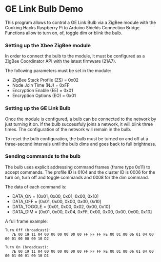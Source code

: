 # GE Link Bulb Demo

This program allows to control a GE Link Bulb via a ZigBee module with the Cooking Hacks Raspberry Pi to Arduino Shields Connection Bridge. Functions allow to turn on, of, toggle dim or blink the bulb.                  

### Setting up the Xbee ZigBee module

In order to connect the bulb to the module, it must be configured as a ZigBee Coordinator API  with the latest firmware (21A7).

The following parameters must be set in the module:
- ZigBee Stack Profile (ZS) = 0x02
- Node Join Time (NJ) = 0xFF
- Encryption Enable (EE) = 0x01
- Encryption Options (EO) = 0x01

### Setting up the GE Link Bulb

Once the module is configured, a bulb can be connected to the network by just turning it on. If the bulb successfuly joins a network, it will blink three times. The configuration of the network will remain in the bulb. 

To reset the bulb configuration, the bulb must be turned on and off at a three-second intervals until the bulb dims and goes back to full brightness.

### Sending commands to the bulb

The bulb uses explicit addressing command frames (frame type 0x11) to accept commands. The profile ID is 0104 and the cluster ID is 0006 for the turn on, turn off and toggle commands and 0008 for the dim command.

The data of each command is:
- DATA_ON = [0x01, 0x00, 0x01, 0x00, 0x10]
- DATA_OFF = [0x01, 0x00, 0x00, 0x00, 0x10]
- DATA_TOGGLE = [0x01, 0x00, 0x02, 0x00, 0x10]
- DATA_DIM = [0x01, 0x00, 0x04, 0xFF, 0x00, 0x00, 0x00, 0x00, 0x10]
   
A full frame example:
```
Turn Off (broadcast):
   7E 00 19 11 04 00 00 00 00 00 00 FF FF FF FE 00 01 00 06 01 04 00 00 01 00 00 00 10 D2
  
Turn On (broadcast):
   7E 00 19 11 04 00 00 00 00 00 00 FF FF FF FE 00 01 00 06 01 04 00 00 01 00 01 00 10 D1
```
